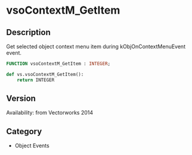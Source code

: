 # vsoContextM_GetItem

## Description
Get selected object context menu item during kObjOnContextMenuEvent event.

```pascal
FUNCTION vsoContextM_GetItem : INTEGER;
```

```python
def vs.vsoContextM_GetItem():
    return INTEGER
```

## Version
Availability: from Vectorworks 2014

## Category
* Object Events

